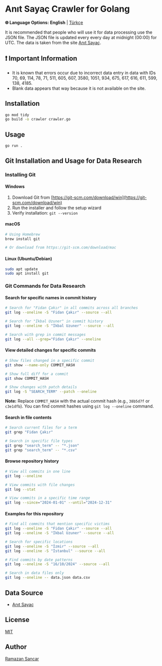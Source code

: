 # Anıt Sayaç Crawler for Golang

**🌐 Language Options:** **English** | [Türkçe](README_tr.MD)

It is recommended that people who will use it for data processing use the JSON file. The JSON file is updated every every day at midnight (00:00) for UTC. The data is taken from the site [Anıt Sayaç](https://anitsayac.com/).

## ❗ Important Information

- It is known that errors occur due to incorrect data entry in data with IDs 70, 69, 114, 78, 71, 511, 605, 607, 3580, 1051, 934, 675, 617, 616, 611, 599, 138, 4185.
- Blank data appears that way because it is not available on the site.

## Installation

```bash
go mod tidy
go build -o crawler crawler.go
```

## Usage

```bash
go run .
```

## Git Installation and Usage for Data Research

### Installing Git

#### Windows

1. Download Git from [https://git-scm.com/download/win](https://git-scm.com/download/win)
2. Run the installer and follow the setup wizard
3. Verify installation: `git --version`

#### macOS

```bash
# Using Homebrew
brew install git

# Or download from https://git-scm.com/download/mac
```

#### Linux (Ubuntu/Debian)

```bash
sudo apt update
sudo apt install git
```

### Git Commands for Data Research

#### Search for specific names in commit history

```bash
# Search for "Fidan Çakır" in all commits across all branches
git log --oneline -S "Fidan Çakır" --source --all

# Search for "İkbal Uzuner" in commit history
git log --oneline -S "İkbal Uzuner" --source --all

# Search with grep in commit messages
git log --all --grep="Fidan Çakır" --oneline
```

#### View detailed changes for specific commits

```bash
# Show files changed in a specific commit
git show --name-only COMMIT_HASH

# Show full diff for a commit
git show COMMIT_HASH

# Show changes with patch details
git log -S "SEARCH_TERM" --patch --oneline
```

**Note:** Replace `COMMIT_HASH` with the actual commit hash (e.g., `38b5d7f` or `c3e1dfb`). You can find commit hashes using `git log --oneline` command.

#### Search in file contents

```bash
# Search current files for a term
git grep "Fidan Çakır"

# Search in specific file types
git grep "search_term" -- "*.json"
git grep "search_term" -- "*.csv"
```

#### Browse repository history

```bash
# View all commits in one line
git log --oneline

# View commits with file changes
git log --stat

# View commits in a specific time range
git log --since="2024-01-01" --until="2024-12-31"
```

#### Examples for this repository

```bash
# Find all commits that mention specific victims
git log --oneline -S "Fidan Çakır" --source --all
git log --oneline -S "İkbal Uzuner" --source --all

# Search for specific locations
git log --oneline -S "İzmir" --source --all
git log --oneline -S "İstanbul" --source --all

# Find commits by date patterns
git log --oneline -S "16/10/2024" --source --all

# Search in data files only
git log --oneline -- data.json data.csv
```

## Data Source

- [Anıt Sayaç](https://anitsayac.com/)

## License

[MIT](LISENCE)

## Author

[Ramazan Sancar](https://www.github.com/ramazansancar)

